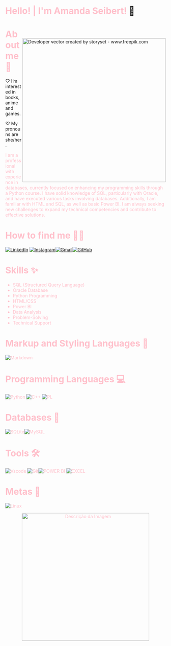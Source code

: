 <!DOCTYPE html>
# <span style="color: pink;">Hello! | I'm Amanda Seibert!</span> 🤗


<img align="right" alt="Developer vector created by storyset - www.freepik.com" height="450" src="https://github.com/user-attachments/assets/04b41202-d8e5-4d01-b9cb-2c27398d77ad" style="margin-top: 50px;">



# <span style="color: pink;">About me 💫

♡  I’m interested in books, anime and games.

♡  My pronouns are she/her.


<span style="color: pink;">I am a professional with experience in databases, currently focused on enhancing my programming skills through a Python course. I have solid knowledge of SQL, particularly with Oracle, and have executed various tasks involving databases. Additionally, I am familiar with HTML and SQL, as well as basic Power BI. I am always seeking new challenges to expand my technical competencies and contribute to effective solutions.</span>

# <span style="color: pink;">How to find me 👱‍♀️

[![LinkedIn](https://img.shields.io/badge/LinkedIn-0077B5?style=for-the-badge&logo=linkedin&logoColor=white)](https://www.linkedin.com/in/amanda-seibert/) [![Instagram](https://img.shields.io/badge/-Instagram-%23E4405F?style=for-the-badge&logo=instagram&logoColor=white)](https://www.instagram.com/_amandaseibert/)[![Gmail](https://img.shields.io/badge/Gmail-333333?style=for-the-badge&logo=gmail&logoColor=red)](mailto:amandakseibert@gmail.com)[![GitHub](https://img.shields.io/badge/GitHub-100000?style=for-the-badge&logo=github&logoColor=white)](https://github.com/amanda-seibert)

# <span style="color: pink;">Skills ✨

<span style="color: pink;">

- SQL (Structured Query Language)
- Oracle Database
- Python Programming
- HTML/CSS
- Power BI
- Data Analysis
- Problem-Solving
- Technical Support
  </span>

# <span style="color: pink;">Markup and Styling Languages 🎀

![Markdown](https://img.shields.io/badge/Markdown-000?style=for-the-badge&logo=markdown)

# <span style="color: pink;">Programming Languages 💻

![Python](https://img.shields.io/badge/python-3670A0?style=for-the-badge&logo=python&logoColor=ffdd54)
![C++](https://img.shields.io/badge/C%2B%2B-00599C?style=for-the-badge&logo=c%2B%2B&logoColor=white)
![PL](https://img.shields.io/badge/PL%2FSQL-FFFFFF?style=for-the-badge&logo=oracle&logoColor=FF0000&labelColor=FFFFFF&color=FF0000)

# <span style="color: pink;">Databases 💽

![SQLite](https://img.shields.io/badge/SQLite-000?style=for-the-badge&logo=sqlite&logoColor=07405E)![MySQL](https://img.shields.io/badge/MySQL-00000F?style=for-the-badge&logo=mysql&logoColor=white)

# <span style="color: pink;">Tools 🛠

![Vscode](https://img.shields.io/badge/Vscode-007ACC?style=for-the-badge&logo=visual-studio-code&logoColor=white)
![Git](https://img.shields.io/badge/GIT-E44C30?style=for-the-badge&logo=git&logoColor=white)![POWER BI](https://img.shields.io/badge/power_bi-F2C811?style=for-the-badge&logo=powerbi&logoColor=black) ![EXCEL](https://img.shields.io/badge/Microsoft_Excel-217346?style=for-the-badge&logo=microsoft-excel&logoColor=white)

# <span style="color: pink;">Metas 📖

![Linux](https://img.shields.io/badge/Linux-000?style=for-the-badge&logo=linux&logoColor=FCC624)

<p align="center">
    <img src="https://i.pinimg.com/736x/5d/35/c0/5d35c0c16bbaf3749f22d412f97d41e9.jpg" alt="Descrição da Imagem" width="400"/>
</p>

